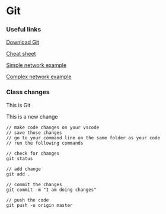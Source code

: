 # Git

### Useful links
[Download Git](https://git-scm.com/)

[Cheat sheet](https://github.com/HackYourFuture-CPH/Git/blob/master/week1/cheatsheet.md)

[Simple network example](https://github.com/MarcoDaniels/hyf-JavaScript1/network)

[Complex network example](https://github.com/HackYourFuture-CPH/curriculum/network)

### Class changes

This is Git

This is a new change

```
// make code changes on your vscode
// save those changes
// go to your command line on the same folder as your code
// run the following commands

// check for changes
git status 

// add change
git add .

// commit the changes
git commit -m "I am doing changes"

// push the code
git push -u origin master
```


